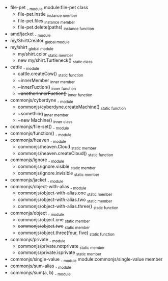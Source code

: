 * file-pet <sub>- module</sub> module:file-pet class
  * file-pet.instie <sub>instance member</sub>
  * file-pet.files <sub>instance member</sub>
  * file-pet.delete(paths) <sub>instance function</sub>
* amd/jacket <sub>- module</sub> 
* my/ShirtCreator <sub>global module</sub> 
* my/shirt <sub>global module</sub> 
  * my/shirt.color <sub>static member</sub>
  * new my/shirt.Turtleneck() <sub>static class</sub>
* cattle <sub>- module</sub> 
  * cattle.createCow() <sub>static function</sub>
  * ~innerMember <sub>inner member</sub>
  * \~innerFuction() <sub>inner function</sub>
  * ~~\~anotherInnerFuction()~~ <sub>inner function</sub>
* commonjs/cyberdyne <sub>- module</sub> 
  * commonjs/cyberdyne.createMachine() <sub>static function</sub>
  * ~something <sub>inner member</sub>
  * \~new Machine() <sub>inner class</sub>
* commonjs/file-set() <sub>- module</sub> 
* commonjs/function() <sub>- module</sub> 
* commonjs/heaven <sub>- module</sub> 
  * commonjs/heaven.Cloud <sub>static member</sub>
  * commonjs/heaven.createCloud() <sub>static function</sub>
* commonjs/ignore <sub>- module</sub> 
  * commonjs/ignore.visible <sub>static member</sub>
  * commonjs/ignore.invisible <sub>static member</sub>
* commonjs/jacket <sub>- module</sub> 
* commonjs/object-with-alias <sub>- module</sub> 
  * commonjs/object-with-alias.one <sub>static member</sub>
  * commonjs/object-with-alias.two <sub>static member</sub>
  * commonjs/object-with-alias.three() <sub>static function</sub>
* commonjs/object <sub>- module</sub> 
  * commonjs/object.one <sub>static member</sub>
  * ~~commonjs/object.two~~ <sub>static member</sub>
  * commonjs/object.three(four, five) <sub>static function</sub>
* commonjs/private <sub>- module</sub> 
  * commonjs/private.notprivate <sub>static member</sub>
  * commonjs/private.isprivate <sub>static member</sub>
* commonjs/single-value <sub>- module</sub> module:commonjs/single-value member
* commonjs/sum-alias <sub>- module</sub> 
* commonjs/sum(a, b) <sub>- module</sub> 
